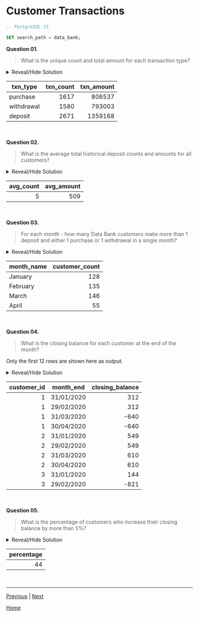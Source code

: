 # **Customer Transactions**

```sql
-- PostgreSQL 15

SET search_path = data_bank;
```

**Question 01.**

> What is the unique count and total amount for each transaction type?

<details>
<summary>Reveal/Hide Solution</summary>

```sql
SELECT
	txn_type,
	COUNT(*) as txn_count,
	SUM(txn_amount) as txn_amount
FROM customer_transactions
GROUP BY txn_type;
```

</details>

| **txn_type** | **txn_count** | **txn_amount** |
| ------------ | ------------: | -------------: |
| purchase     |          1617 |         806537 |
| withdrawal   |          1580 |         793003 |
| deposit      |          2671 |        1359168 |

<br>

**Question 02.**

> What is the average total historical deposit counts and amounts for all customers?

<details>
<summary>Reveal/Hide Solution</summary>

```sql
WITH customer_agg AS (
	SELECT
		customer_id,
		COUNT(*) as txn_count,
		AVG(txn_amount) as txn_amount
	FROM customer_transactions
	WHERE txn_type = 'deposit'
	GROUP BY customer_id
)

SELECT
	ROUND(AVG(txn_count), 0) as avg_count,
	ROUND(AVG(txn_amount), 0) as avg_amount
FROM customer_agg;
```

</details>

| **avg_count** | **avg_amount** |
| ------------: | -------------: |
|             5 |            509 |

<br>

**Question 03.**

> For each month - how many Data Bank customers make more than 1 deposit and either 1 purchase or 1 withdrawal in a single month?

<details>
<summary>Reveal/Hide Solution</summary>

```sql
WITH aggregated_data AS (
	SELECT
		EXTRACT('month' from txn_date) as month_id,
		TO_CHAR(txn_date, 'Month') as month_name,
		customer_id,
		SUM(CASE WHEN txn_type = 'deposit' THEN 1 ELSE 0 END) as deposit_count,
		SUM(CASE WHEN txn_type = 'purchase' THEN 1 ELSE 0 END) as purchase_count,
		SUM(CASE WHEN txn_type = 'withdrawl' THEN 1 ELSE 0 END) as withdrawl_count
	FROM customer_transactions
	GROUP BY month_id, month_name, customer_id
	ORDER BY month_id, customer_id)

SELECT
	month_name,
	SUM(CASE
        WHEN (deposit_count > 1) AND (purchase_count >= 1 OR withdrawl_count >= 1)
	    THEN 1 ELSE 0 END) as customer_count
FROM aggregated_data
GROUP BY month_id, month_name
ORDER BY month_id;
```

</details>

| **month_name** | **customer_count** |
| -------------- | -----------------: |
| January        |                128 |
| February       |                135 |
| March          |                146 |
| April          |                 55 |

<br>

**Question 04.**

> What is the closing balance for each customer at the end of the month?

Only the first 12 rows are shown here as output.

<details>
<summary>Reveal/Hide Solution</summary>

```sql
DROP TABLE IF EXISTS closing_balance;
CREATE TEMP TABLE closing_balance AS
WITH RECURSIVE aggregated_data AS (
	SELECT
		customer_id,
		(DATE_TRUNC('month', txn_date) + INTERVAL '1 MONTH - 1 DAY')::DATE as month_end,
		SUM(CASE WHEN txn_type = 'deposit' THEN txn_amount ELSE -txn_amount END) as activity
	FROM customer_transactions
	GROUP BY month_end, customer_id
	ORDER BY customer_id, month_end),

aggregated_data0 AS ( -- added next_month column
	SELECT
		*,
		LEAD(month_end, 1) OVER(PARTITION BY customer_id) as next_month
	FROM aggregated_data
),

date_population AS ( -- recursive query
	SELECT	-- non-recursive part
		*
	FROM aggregated_data0

	UNION ALL

	SELECT	-- recursive part
		customer_id,
		(DATE_TRUNC('month', month_end + INTERVAL '1 MONTH') + INTERVAL '1 MONTH - 1 DAY')::DATE,
		0 as activity,
		next_month
	FROM date_population
	where month_end < '2020-04-30'
		AND EXTRACT('month' FROM month_end) < COALESCE(EXTRACT('month' FROM next_month) - 1, 12)
)

SELECT
	customer_id,
	month_end,
	SUM(activity) OVER(PARTITION BY customer_id ORDER BY month_end) as closing_balance
FROM date_population
ORDER BY customer_id, month_end;

SELECT * FROM closing_balance LIMIT 12;
```

</details>

| **customer_id** | **month_end** | **closing_balance** |
| --------------: | ------------- | ------------------: |
|               1 | 31/01/2020    |                 312 |
|               1 | 29/02/2020    |                 312 |
|               1 | 31/03/2020    |                -640 |
|               1 | 30/04/2020    |                -640 |
|               2 | 31/01/2020    |                 549 |
|               2 | 29/02/2020    |                 549 |
|               2 | 31/03/2020    |                 610 |
|               2 | 30/04/2020    |                 610 |
|               3 | 31/01/2020    |                 144 |
|               3 | 29/02/2020    |                -821 |

<br>

**Question 05.**

> What is the percentage of customers who increase their closing balance by more than 5%?

<details>
<summary>Reveal/Hide Solution</summary>

```sql
WITH rows_cte AS (
	SELECT
		*,
		ROW_NUMBER() OVER(PARTITION BY customer_id ORDER BY month_end) as row_id
	FROM closing_balance
),

lag_values AS (
	SELECT
		*,
		LAG(closing_balance, 1) OVER(PARTITION BY customer_id ORDER BY month_end) as initial_balance
	FROM rows_cte
	WHERE row_id IN (1, 4)),

percent_change_calc AS (
	SELECT
		customer_id,
		ROUND(100*((closing_balance/initial_balance) - 1), 0) as pct_change
	FROM lag_values
	WHERE row_id = 4
),

total_customers AS (
	SELECT COUNT(DISTINCT customer_id) as total FROM customer_transactions
),

pct_customers AS (
	SELECT
		COUNT(*) as total
	FROM percent_change_calc
	WHERE pct_change > 5)

SELECT
	ROUND(100*p.total / t.total, 0) as percentage
FROM pct_customers p, total_customers t;
```

</details>

| **percentage** |
| -------------: |
|             44 |

<br>

---

[Previous](a-CustomerNodesExploration.md) | [Next](c-DataAllocationChallenge.md)

[Home](../README.md)

